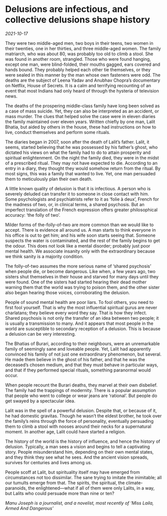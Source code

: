 # Delusions are infectious, and collective delusions shape history

*2021-10-17*

They were two middle-aged men, two boys in their teens, two women in
their twenties, one in her thirties, and three middle-aged women. The
family matriarch, who was about 80, was probably too old to climb a
stool. She was found in another room, strangled. Those who were found
hanging, except one man, were blind-folded, their mouths gagged, ears
covered and hands bound. They probably helped each other tie themselves,
or they were sealed in this manner by the man whose own fasteners were
odd. The deaths are the subject of Leena Yadav and Anubhav Chopra’s
documentary on Netflix, House of Secrets. It is a calm and terrifying
recounting of an event that most Indians had only heard of through the
hysteria of television news.

The deaths of the prospering middle-class family have long been solved
as a case of mass suicide. Yet, they can also be interpreted as an
accident, or mass murder. The clues that helped solve the case were in
eleven diaries the family maintained over eleven years. Written chiefly
by one man, Lalit Bhatia, but aided by others in the house, these had
instructions on how to live, conduct themselves and perform some
rituals.

The diaries began in 2007, soon after the death of Lalit’s father.
Lalit, it seems, started believing that he was possessed by his father’s
ghost, who dictated his views on what the family had to do to attain
prosperity and spiritual enlightenment. On the night the family died,
they were in the midst of a prescribed ritual. They may not have
expected to die. According to an entry in a diary, they thought they
would somehow return from the ritual. By most signs, this was a family
that wanted to live. Yet, one man persuaded them to meticulously plan
their own death.

A little known quality of delusion is that it is infectious. A person
who is severely deluded can transfer it to someone in close contact with
him. Some psychologists and psychiatrists refer to it as ‘folie à deux’,
French for the madness of two, or, in clinical terms, a shared
psychosis. But an imperfect translation of the French expression offers
greater philosophical accuracy: ‘the folly of two’.

Milder forms of the-folly-of-two are more common than we would like to
accept. There is evidence all around us. A man starts to think everyone
in his office is out to get him; and his wife soon starts seeing that.
Someone suspects the water is contaminated, and the rest of the family
begins to get the odour. This does not look like a mental disorder;
probably just poor mental health. We associate insanity only with the
extraordinary because we think sanity is a majority condition.

The folly-of-two assumes the more serious name of ‘shared psychosis’
when people die, or become dangerous. Like when, a few years ago, two
sisters shut themselves in their house and starved for many days until
they were found. One of the sisters had started hearing their dead
mother warning them that the world was trying to poison them, and the
other sister also began hearing those voices, corroborating the
delusion.

People of sound mental health are poor liars. To fool others, you need
to first fool yourself. That is why the most influential spiritual gurus
are never charlatans; they believe every word they say. That is how they
infect. Shared psychosis is not only the transfer of an idea between two
people; it is usually a transmission to many. And it appears that most
people in the world are susceptible to secondary reception of a
delusion. This is because a delusion can be very interesting.

The Bhatias of Burari, according to their neighbours, were an
unremarkable family of seemingly sane and loveable people. Yet, Lalit
had apparently convinced his family of not just one extraordinary
phenomenon, but several. He made them believe in the ghost of his
father, and that he was the deceased’s chosen medium, and that they must
behave in particular ways, and that if they performed special rituals,
something paranormal would occur.

When people recount the Burari deaths, they marvel at their own
disbelief. The family had the trappings of modernity. There is a popular
assumption that people who went to college or wear jeans are ‘rational’.
But people do get swayed by a spectacular idea.

Lalit was in the spell of a powerful delusion. Despite that, or because
of it, he had domestic gravitas. Though he wasn’t the eldest brother, he
took over the family’s reins through the force of personality,
eventually persuading them to climb a stool with nooses around their
necks for a supernatural moment. In another age, Lalit could have
started a religion.

The history of the world is the history of influence, and hence the
history of delusion. Typically, a man sees a vision and begins to tell a
captivating story. People misunderstand him, depending on their own
mental states, and they think they see what he sees. And the ancient
vision spreads, survives for centuries and lives among us.

People scoff at Lalit, but spirituality itself may have emerged from
circumstances not too dissimilar. The sane trying to imitate the
inimitable; all our tumults emerge from that. The spirits, the
spiritual, the climate-paranoids, the enlightened—what if all of them
were only Lalits, in a way, but Lalits who could persuade more than nine
or ten?

*Manu Joseph is a journalist, and a novelist, most recently of ‘Miss
Laila, Armed And Dangerous’*
